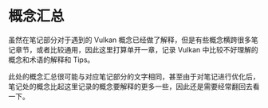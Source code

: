 # 概念汇总

虽然在笔记部分对于遇到的 Vulkan 概念已经做了解释，但是有些概念横跨很多笔记章节，或者比较通用，因此这里打算单开一章，记录 Vulkan 中比较不好理解的概念和术语的解释和 Tips。

此处的概念汇总很可能与对应笔记部分的文字相同，甚至由于对笔记进行优化后，笔记处的概念比起这里记录的概念要解释的更多一些，因此还是需要经常翻回去看一下。